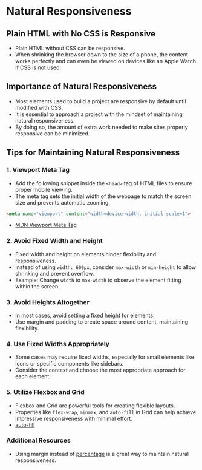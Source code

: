 # Natural Responsiveness

## Plain HTML with No CSS is Responsive
- Plain HTML without CSS can be responsive.
- When shrinking the browser down to the size of a phone, the content works perfectly and can even be viewed on devices like an Apple Watch if CSS is not used.

## Importance of Natural Responsiveness
- Most elements used to build a project are responsive by default until modified with CSS.
- It is essential to approach a project with the mindset of maintaining natural responsiveness.
- By doing so, the amount of extra work needed to make sites properly responsive can be minimized.

## Tips for Maintaining Natural Responsiveness

### 1. Viewport Meta Tag
- Add the following snippet inside the `<head>` tag of HTML files to ensure proper mobile viewing.
- The meta tag sets the initial width of the webpage to match the screen size and prevents automatic zooming.

```html
<meta name="viewport" content="width=device-width, initial-scale=1">
```

- [MDN Viewport Meta Tag](https://developer.mozilla.org/en-US/docs/Web/HTML/Viewport_meta_tag)

### 2. Avoid Fixed Width and Height
- Fixed width and height on elements hinder flexibility and responsiveness.
- Instead of using `width: 600px`, consider `max-width` or `min-height` to allow shrinking and prevent overflow.
- Example: Change `width` to `max-width` to observe the element fitting within the screen.

### 3. Avoid Heights Altogether
- In most cases, avoid setting a fixed height for elements.
- Use margin and padding to create space around content, maintaining flexibility.

### 4. Use Fixed Widths Appropriately
- Some cases may require fixed widths, especially for small elements like icons or specific components like sidebars.
- Consider the context and choose the most appropriate approach for each element.

### 5. Utilize Flexbox and Grid
- Flexbox and Grid are powerful tools for creating flexible layouts.
- Properties like `flex-wrap`, `minmax`, and `auto-fill` in Grid can help achieve impressive responsiveness with minimal effort.
- [auto-fill](https://gridbyexample.com/examples/example28/)

### Additional Resources

- Using margin instead of [percentage](https://codyloyd.com/2021/percentages/) is a great way to maintain natural responsiveness.
